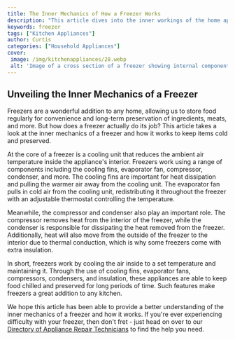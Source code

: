 ```yaml
---
title: The Inner Mechanics of How a Freezer Works
description: "This article dives into the inner workings of the home appliance you probably use every day - the freezer Learn about the different components and see what processes keep your food cold"
keywords: freezer
tags: ["Kitchen Appliances"]
author: Curtis
categories: ["Household Appliances"]
cover: 
 image: /img/kitchenappliances/28.webp
 alt: 'Image of a cross section of a freezer showing internal components and how a freezer works'
---
```

## Unveiling the Inner Mechanics of a Freezer

Freezers are a wonderful addition to any home, allowing us to store food regularly for convenience and long-term preservation of ingredients, meats, and more. But how does a freezer actually do its job? This article takes a look at the inner mechanics of a freezer and how it works to keep items cold and preserved. 

At the core of a freezer is a cooling unit that reduces the ambient air temperature inside the appliance's interior. Freezers work using a range of components including the cooling fins, evaporator fan, compressor, condenser, and more. The cooling fins are important for heat dissipation and pulling the warmer air away from the cooling unit. The evaporator fan pulls in cold air from the cooling unit, redistributing it throughout the freezer with an adjustable thermostat controlling the temperature.

Meanwhile, the compressor and condenser also play an important role. The compressor removes heat from the interior of the freezer, while the condenser is responsible for dissipating the heat removed from the freezer. Additionally, heat will also move from the outside of the freezer to the interior due to thermal conduction, which is why some freezers come with extra insulation. 

In short, freezers work by cooling the air inside to a set temperature and maintaining it. Through the use of cooling fins, evaporator fans, compressors, condensers, and insulation, these appliances are able to keep food chilled and preserved for long periods of time. Such features make freezers a great addition to any kitchen.

We hope this article has been able to provide a better understanding of the inner mechanics of a freezer and how it works. If you're ever experiencing difficulty with your freezer, then don't fret - just head on over to our [Directory of Appliance Repair Technicians](./pages/appliance-repair-technicians) to find the help you need.
